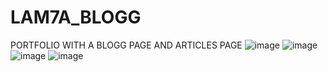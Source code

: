 # LAM7A_BLOGG
PORTFOLIO WITH A BLOGG PAGE AND ARTICLES PAGE 
![image](https://user-images.githubusercontent.com/100720880/186272764-91cf42d4-8b69-4081-8eeb-3877c7e38157.png)
![image](https://user-images.githubusercontent.com/100720880/186272951-474024cf-dc79-47d4-a580-5539cba78a59.png)
![image](https://user-images.githubusercontent.com/100720880/186273009-935c8c0e-2619-4d85-9cd6-129fe5790d93.png)
![image](https://user-images.githubusercontent.com/100720880/186273083-b0a0ca14-e8a8-4338-a739-4b2ca998a551.png)

